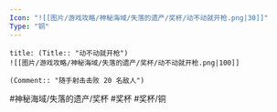 ```yaml
---
Icon: "![[图片/游戏攻略/神秘海域/失落的遗产/奖杯/动不动就开枪.png|30]]"
Type: "铜"
---
```

```ad-common-bronze-trophy
title: (Title:: "动不动就开枪")
![[图片/游戏攻略/神秘海域/失落的遗产/奖杯/动不动就开枪.png|100]]

(Comment:: "随手射击击败 20 名敌人")
```

#神秘海域/失落的遗产/奖杯 #奖杯 #奖杯/铜
